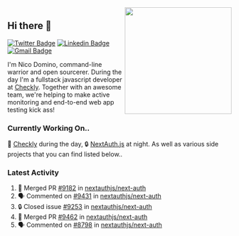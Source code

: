 <img align="right" src="https://user-images.githubusercontent.com/7415984/172472491-91b16eac-fa22-4ecf-92df-d687139fd1f9.gif" width="240" />

## Hi there 👋

[![Twitter Badge](https://img.shields.io/badge/-@ndom91-1ca0f1?style=flat-square&labelColor=1ca0f1&logo=twitter&logoColor=white&link=https://twitter.com/ndom91)](https://twitter.com/ndom91) [![Linkedin Badge](https://img.shields.io/badge/-ndom91-blue?style=flat-square&logo=Linkedin&logoColor=white&link=https://www.linkedin.com/in/ndom91/)](https://www.linkedin.com/in/ndom91/) [![Gmail Badge](https://img.shields.io/badge/-yo@ndo.dev-c14438?style=flat-square&logo=mail.ru&logoColor=white&link=mailto:yo@ndo.dev)](mailto:yo@ndo.dev)

I'm Nico Domino, command-line warrior and open sourcerer. During the day I'm a fullstack javascript developer at [Checkly](https://checklyhq.com). Together with an awesome team, we're helping to make active monitoring and end-to-end web app testing kick ass!

### Currently Working On..

🦝 [Checkly](https://checklyhq.com) during the day, 🔒 [NextAuth.js](https://github.com/nextauthjs/next-auth) at night. As well as various side projects that you can find listed below..

<!--START_SECTION_PROFILE_VIEWS:readme-info-->
<!--END_SECTION_PROFILE_VIEWS:readme-info-->

<!--START_SECTION_DAILY_COMMIT:readme-info-->
<!--END_SECTION_DAILY_COMMIT:readme-info-->

<!--START_SECTION_WEEKLY_COMMIT:readme-info-->
<!--END_SECTION_WEEKLY_COMMIT:readme-info-->

### Latest Activity

<!--START_SECTION:activity-->
1. 🎉 Merged PR [#9182](https://github.com/nextauthjs/next-auth/pull/9182) in [nextauthjs/next-auth](https://github.com/nextauthjs/next-auth)
2. 🗣 Commented on [#9431](https://github.com/nextauthjs/next-auth/pull/9431#issuecomment-1871675394) in [nextauthjs/next-auth](https://github.com/nextauthjs/next-auth)
3. 🔒 Closed issue [#9253](https://github.com/nextauthjs/next-auth/issues/9253) in [nextauthjs/next-auth](https://github.com/nextauthjs/next-auth)
4. 🎉 Merged PR [#9462](https://github.com/nextauthjs/next-auth/pull/9462) in [nextauthjs/next-auth](https://github.com/nextauthjs/next-auth)
5. 🗣 Commented on [#8798](https://github.com/nextauthjs/next-auth/pull/8798#issuecomment-1871671543) in [nextauthjs/next-auth](https://github.com/nextauthjs/next-auth)
<!--END_SECTION:activity-->
